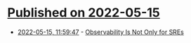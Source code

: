 # [Published on 2022-05-15](index.md)

* [2022-05-15, 11:59:47](https://news.ycombinator.com/item?id=31387035) - [Observability Is Not Only for SREs](https://lightstep.com/blog/observability-mythbusters-observability-not-is-only-for-sres)
